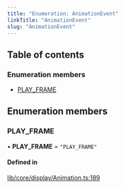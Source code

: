 ```yaml
---
title: "Enumeration: AnimationEvent"
linkTitle: "AnimationEvent"
slug: "AnimationEvent"
---
```


## Table of contents

### Enumeration members

- [PLAY\_FRAME](AnimationEvent.md#play_frame)

## Enumeration members

### PLAY\_FRAME

• **PLAY\_FRAME** = `"PLAY_FRAME"`

#### Defined in

[lib/core/display/Animation.ts:189](https://github.com/thetinyspark/barista/blob/e2c447e4/lib/core/display/Animation.ts#L189)
